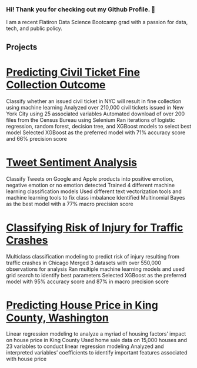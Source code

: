 ### Hi! Thank you for checking out my Github Profile. 👋

I am a recent Flatiron Data Science Bootcamp grad with a passion for data, tech, and public policy. 

## Projects 

# [Predicting Civil Ticket Fine Collection Outcome](https://www.yalelawjournal.org/forum/who-pays)
Classify whether an issued civil ticket in NYC will result in fine collection using machine learning
Analyzed over 210,000 civil tickets issued in New York City using 25 associated variables 
Automated download of over 200 files from the Census Bureau using Selenium
Ran iterations of logistic regression, random forest, decision tree, and XGBoost models to select best model
Selected XGBoost as the preferred model with 71% accuracy score and 66% precision score 

# [Tweet Sentiment Analysis](https://github.com/allisongao4015/NLP_project)
Classify Tweets on Google and Apple products into positive emotion, negative emotion or no emotion detected
Trained 4 different machine learning classification models 
Used different text vectorization tools and machine learning tools to fix class imbalance
Identified Multinomial Bayes as the best model with a 77% macro precision score 

# [Classifying Risk of Injury for Traffic Crashes](https://github.com/allisongao4015/Project_3_Classification)
Multiclass classification modeling to predict risk of injury resulting from traffic crashes in Chicago
Merged 3 datasets with over 550,000 observations for analysis 
Ran multiple machine learning models and used grid search to identify best parameters 
Selected XGBoost as the preferred model with 95% accuracy score and 87% in macro precision score 

# [Predicting House Price in King County, Washington](https://github.com/allisongao4015/Phase_2_Project)
Linear regression modeling to analyze a myriad of housing factors’ impact on house price in King County
Used home sale data on 15,000 houses and 23 variables to conduct linear regression modeling 
Analyzed and interpreted variables’ coefficients to identify important features associated with house price 


<!--
**allisongao4015/allisongao4015** is a ✨ _special_ ✨ repository because its `README.md` (this file) appears on your GitHub profile.

Here are some ideas to get you started:

- 🔭 I’m currently working on ...
- 🌱 I’m currently learning ...
- 👯 I’m looking to collaborate on ...
- 🤔 I’m looking for help with ...
- 💬 Ask me about ...
- 📫 How to reach me: ...
- 😄 Pronouns: ...
- ⚡ Fun fact: ...
-->
